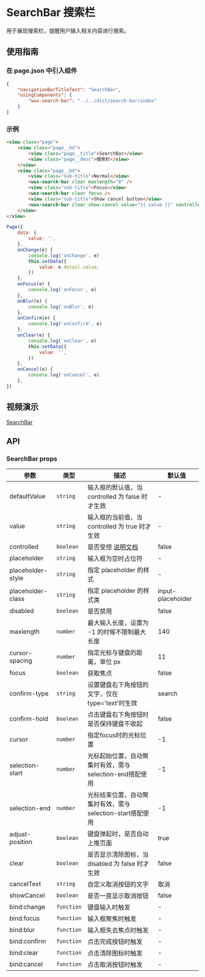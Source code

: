 # SearchBar 搜索栏

用于展现搜索栏，提醒用户输入相关内容进行搜索。

## 使用指南

### 在 page.json 中引入组件

```json
{
    "navigationBarTitleText": "SearchBar",
    "usingComponents": {
        "wux-search-bar": "../../dist/search-bar/index"
    }
}
```

### 示例

```html
<view class="page">
    <view class="page__hd">
        <view class="page__title">SearchBar</view>
        <view class="page__desc">搜索栏</view>
    </view>
    <view class="page__bd">
        <view class="sub-title">Normal</view>
        <wux-search-bar clear maxlength="8" />
        <view class="sub-title">Focus</view>
        <wux-search-bar clear focus />
        <view class="sub-title">Show cancel button</view>
        <wux-search-bar clear show-cancel value="{{ value }}" controlled placeholder="Search" bind:change="onChange" bind:focus="onFocus" bind:blur="onBlur" bind:confirm="onConfirm" bind:clear="onClear" bind:cancel="onCancel" />
    </view>
</view>
```

```js
Page({
    data: {
        value: '',
    },
    onChange(e) {
        console.log('onChange', e)
        this.setData({
            value: e.detail.value,
        })
    },
    onFocus(e) {
        console.log('onFocus', e)
    },
    onBlur(e) {
        console.log('onBlur', e)
    },
    onConfirm(e) {
        console.log('onConfirm', e)
    },
    onClear(e) {
        console.log('onClear', e)
        this.setData({
            value: '',
        })
    },
    onCancel(e) {
        console.log('onCancel', e)
    },
})
```

## 视频演示

[SearchBar](./_media/search-bar.mp4 ':include :type=iframe width=375px height=667px')

## API

### SearchBar props

| 参数 | 类型 | 描述 | 默认值 |
| --- | --- | --- | --- |
| defaultValue | <code>string</code> | 输入框的默认值，当 controlled 为 false 时才生效 | - |
| value | <code>string</code> | 输入框的当前值，当 controlled 为 true 时才生效 | - |
| controlled | <code>boolean</code> | 是否受控 [说明文档](controlled.md) | false |
| placeholder | <code>string</code> | 输入框为空时占位符 | - |
| placeholder-style | <code>string</code> | 指定 placeholder 的样式 | - |
| placeholder-class | <code>string</code> | 指定 placeholder 的样式类 | input-placeholder |
| disabled | <code>boolean</code> | 是否禁用 | false |
| maxlength | <code>number</code> | 最大输入长度，设置为 -1 的时候不限制最大长度 | 140 |
| cursor-spacing | <code>number</code> | 指定光标与键盘的距离，单位 px | 11 |
| focus | <code>boolean</code> | 获取焦点 | false |
| confirm-type | <code>string</code> | 设置键盘右下角按钮的文字，仅在type='text'时生效 | search |
| confirm-hold | <code>boolean</code> | 点击键盘右下角按钮时是否保持键盘不收起 | false |
| cursor | <code>number</code> | 指定focus时的光标位置 | -1 |
| selection-start | <code>number</code> | 光标起始位置，自动聚集时有效，需与selection-end搭配使用 | -1 |
| selection-end | <code>number</code> | 光标结束位置，自动聚集时有效，需与selection-start搭配使用 | -1 |
| adjust-position | <code>boolean</code> | 键盘弹起时，是否自动上推页面 | true |
| clear | <code>boolean</code> | 是否显示清除图标，当 disabled 为 false 时才生效 | false |
| cancelText | <code>string</code> | 自定义取消按钮的文字 | 取消 |
| showCancel | <code>boolean</code> | 是否一直显示取消按钮 | false |
| bind:change | <code>function</code> | 键盘输入时触发 | - |
| bind:focus | <code>function</code> | 输入框聚焦时触发 | - |
| bind:blur | <code>function</code> | 输入框失去焦点时触发 | - |
| bind:confirm | <code>function</code> | 点击完成按钮时触发 | - |
| bind:clear | <code>function</code> | 点击清除图标时触发 | - |
| bind:cancel | <code>function</code> | 点击取消按钮时触发 | - |